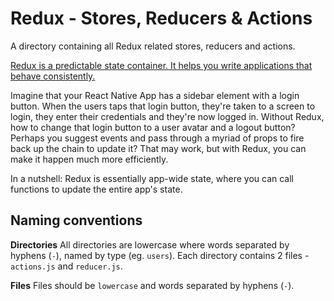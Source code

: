 # Redux - Stores, Reducers & Actions

A directory containing all Redux related stores, reducers and actions.

[Redux is a predictable state container. It helps you write applications that behave consistently.](http://redux.js.org/)

Imagine that your React Native App has a sidebar element with a login button. When the users taps that login button, they're taken to a screen to login, they enter their credentials and they're now logged in. Without Redux, how to change that login button to a user avatar and a logout button? Perhaps you suggest events and pass through a myriad of props to fire back up the chain to update it? That may work, but with Redux, you can make it happen much more efficiently.

In a nutshell: Redux is essentially app-wide state, where you can call functions to update the entire app's state.

## Naming conventions

__Directories__
All directories are lowercase where words separated by hyphens (`-`), named by type (eg. `users`). Each directory contains 2 files - `actions.js` and `reducer.js`.

__Files__
Files should be `lowercase` and words separated by hyphens (`-`).
